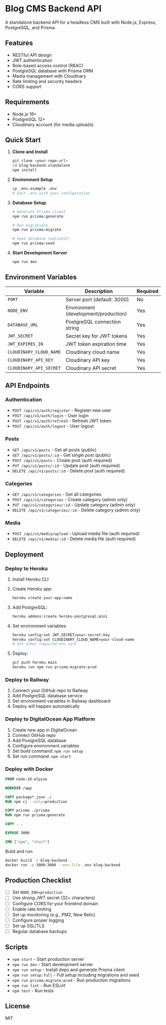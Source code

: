 # Blog CMS Backend API

A standalone backend API for a headless CMS built with Node.js, Express, PostgreSQL, and Prisma.

## Features

- RESTful API design
- JWT authentication
- Role-based access control (RBAC)
- PostgreSQL database with Prisma ORM
- Media management with Cloudinary
- Rate limiting and security headers
- CORS support

## Requirements

- Node.js 18+ 
- PostgreSQL 12+
- Cloudinary account (for media uploads)

## Quick Start

1. **Clone and Install**
   ```bash
   git clone <your-repo-url>
   cd blog-backend-standalone
   npm install
   ```

2. **Environment Setup**
   ```bash
   cp .env.example .env
   # Edit .env with your configuration
   ```

3. **Database Setup**
   ```bash
   # Generate Prisma client
   npm run prisma:generate
   
   # Run migrations
   npm run prisma:migrate
   
   # Seed database (optional)
   npm run prisma:seed
   ```

4. **Start Development Server**
   ```bash
   npm run dev
   ```

## Environment Variables

| Variable | Description | Required |
|----------|-------------|----------|
| `PORT` | Server port (default: 3000) | No |
| `NODE_ENV` | Environment (development/production) | Yes |
| `DATABASE_URL` | PostgreSQL connection string | Yes |
| `JWT_SECRET` | Secret key for JWT tokens | Yes |
| `JWT_EXPIRES_IN` | JWT token expiration time | Yes |
| `CLOUDINARY_CLOUD_NAME` | Cloudinary cloud name | Yes |
| `CLOUDINARY_API_KEY` | Cloudinary API key | Yes |
| `CLOUDINARY_API_SECRET` | Cloudinary API secret | Yes |

## API Endpoints

### Authentication
- `POST /api/v1/auth/register` - Register new user
- `POST /api/v1/auth/login` - User login
- `POST /api/v1/auth/refresh` - Refresh JWT token
- `POST /api/v1/auth/logout` - User logout

### Posts
- `GET /api/v1/posts` - Get all posts (public)
- `GET /api/v1/posts/:id` - Get single post (public)
- `POST /api/v1/posts` - Create post (auth required)
- `PUT /api/v1/posts/:id` - Update post (auth required)
- `DELETE /api/v1/posts/:id` - Delete post (auth required)

### Categories
- `GET /api/v1/categories` - Get all categories
- `POST /api/v1/categories` - Create category (admin only)
- `PUT /api/v1/categories/:id` - Update category (admin only)
- `DELETE /api/v1/categories/:id` - Delete category (admin only)

### Media
- `POST /api/v1/media/upload` - Upload media file (auth required)
- `DELETE /api/v1/media/:id` - Delete media file (auth required)

## Deployment

### Deploy to Heroku

1. Install Heroku CLI
2. Create Heroku app:
   ```bash
   heroku create your-app-name
   ```

3. Add PostgreSQL:
   ```bash
   heroku addons:create heroku-postgresql:mini
   ```

4. Set environment variables:
   ```bash
   heroku config:set JWT_SECRET=your-secret-key
   heroku config:set CLOUDINARY_CLOUD_NAME=your-cloud-name
   # Set other required env vars
   ```

5. Deploy:
   ```bash
   git push heroku main
   heroku run npm run prisma:migrate:prod
   ```

### Deploy to Railway

1. Connect your GitHub repo to Railway
2. Add PostgreSQL database service
3. Set environment variables in Railway dashboard
4. Deploy will happen automatically

### Deploy to DigitalOcean App Platform

1. Create new app in DigitalOcean
2. Connect GitHub repo
3. Add PostgreSQL database
4. Configure environment variables
5. Set build command: `npm run setup`
6. Set run command: `npm start`

### Deploy with Docker

```dockerfile
FROM node:18-alpine

WORKDIR /app

COPY package*.json ./
RUN npm ci --only=production

COPY prisma ./prisma
RUN npm run prisma:generate

COPY . .

EXPOSE 3000

CMD ["npm", "start"]
```

Build and run:
```bash
docker build -t blog-backend .
docker run -p 3000:3000 --env-file .env blog-backend
```

## Production Checklist

- [ ] Set `NODE_ENV=production`
- [ ] Use strong JWT secret (32+ characters)
- [ ] Configure CORS for your frontend domain
- [ ] Enable rate limiting
- [ ] Set up monitoring (e.g., PM2, New Relic)
- [ ] Configure proper logging
- [ ] Set up SSL/TLS
- [ ] Regular database backups

## Scripts

- `npm start` - Start production server
- `npm run dev` - Start development server
- `npm run setup` - Install deps and generate Prisma client
- `npm run setup:full` - Full setup including migrations and seed
- `npm run prisma:migrate:prod` - Run production migrations
- `npm run lint` - Run ESLint
- `npm test` - Run tests

## License

MIT